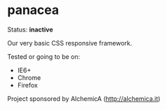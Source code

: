 panacea
==========

Status: **inactive** 

Our very basic CSS responsive framework.

Tested or going to be on:
- IE6+
- Chrome
- Firefox
 

Project sponsored by AlchemicA (http://alchemica.it)
